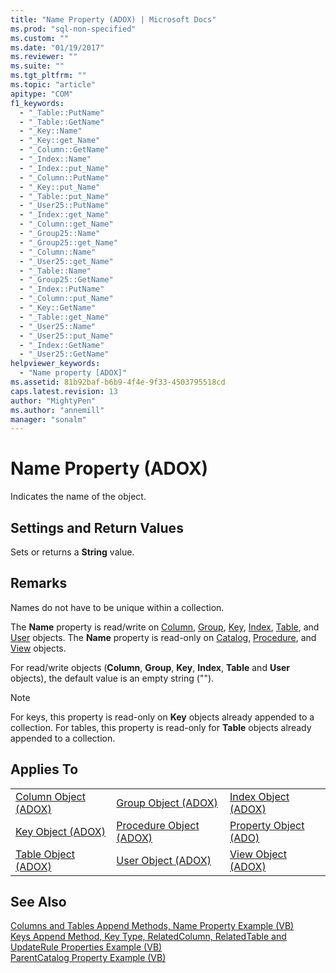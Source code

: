```yaml
---
title: "Name Property (ADOX) | Microsoft Docs"
ms.prod: "sql-non-specified"
ms.custom: ""
ms.date: "01/19/2017"
ms.reviewer: ""
ms.suite: ""
ms.tgt_pltfrm: ""
ms.topic: "article"
apitype: "COM"
f1_keywords: 
  - "_Table::PutName"
  - "_Table::GetName"
  - "_Key::Name"
  - "_Key::get_Name"
  - "_Column::GetName"
  - "_Index::Name"
  - "_Index::put_Name"
  - "_Column::PutName"
  - "_Key::put_Name"
  - "_Table::put_Name"
  - "_User25::PutName"
  - "_Index::get_Name"
  - "_Column::get_Name"
  - "_Group25::Name"
  - "_Group25::get_Name"
  - "_Column::Name"
  - "_User25::get_Name"
  - "_Table::Name"
  - "_Group25::GetName"
  - "_Index::PutName"
  - "_Column::put_Name"
  - "_Key::GetName"
  - "_Table::get_Name"
  - "_User25::Name"
  - "_User25::put_Name"
  - "_Index::GetName"
  - "_User25::GetName"
helpviewer_keywords: 
  - "Name property [ADOX]"
ms.assetid: 81b92baf-b6b9-4f4e-9f33-4503795518cd
caps.latest.revision: 13
author: "MightyPen"
ms.author: "annemill"
manager: "sonalm"
---
```

# Name Property (ADOX)
Indicates the name of the object.  
  
## Settings and Return Values  
 Sets or returns a **String** value.  
  
## Remarks  
 Names do not have to be unique within a collection.  
  
 The **Name** property is read/write on [Column](../../../ado/reference/adox-api/column-object-adox.md), [Group](../../../ado/reference/adox-api/group-object-adox.md), [Key](../../../ado/reference/adox-api/key-object-adox.md), [Index](../../../ado/reference/adox-api/index-object-adox.md), [Table](../../../ado/reference/adox-api/table-object-adox.md), and [User](../../../ado/reference/adox-api/user-object-adox.md) objects. The **Name** property is read-only on [Catalog](../../../ado/reference/adox-api/catalog-object-adox.md), [Procedure](../../../ado/reference/adox-api/procedure-object-adox.md), and [View](../../../ado/reference/adox-api/view-object-adox.md) objects.  
  
 For read/write objects (**Column**, **Group**, **Key**, **Index**, **Table** and **User** objects), the default value is an empty string ("").  
  
> [!NOTE]
>  For keys, this property is read-only on **Key** objects already appended to a collection. For tables, this property is read-only for **Table** objects already appended to a collection.  
  
## Applies To  
  
||||  
|-|-|-|  
|[Column Object (ADOX)](../../../ado/reference/adox-api/column-object-adox.md)|[Group Object (ADOX)](../../../ado/reference/adox-api/group-object-adox.md)|[Index Object (ADOX)](../../../ado/reference/adox-api/index-object-adox.md)|  
|[Key Object (ADOX)](../../../ado/reference/adox-api/key-object-adox.md)|[Procedure Object (ADOX)](../../../ado/reference/adox-api/procedure-object-adox.md)|[Property Object (ADO)](../../../ado/reference/ado-api/property-object-ado.md)|  
|[Table Object (ADOX)](../../../ado/reference/adox-api/table-object-adox.md)|[User Object (ADOX)](../../../ado/reference/adox-api/user-object-adox.md)|[View Object (ADOX)](../../../ado/reference/adox-api/view-object-adox.md)|  
  
## See Also  
 [Columns and Tables Append Methods, Name Property Example (VB)](../../../ado/reference/adox-api/columns-and-tables-append-methods-name-property-example-vb.md)   
 [Keys Append Method, Key Type, RelatedColumn, RelatedTable and UpdateRule Properties Example (VB)](../../../ado/reference/adox-api/keys-append-method-key-type-relatedcolumn-relatedtable-example-vb.md)   
 [ParentCatalog Property Example (VB)](../../../ado/reference/adox-api/parentcatalog-property-example-vb.md)